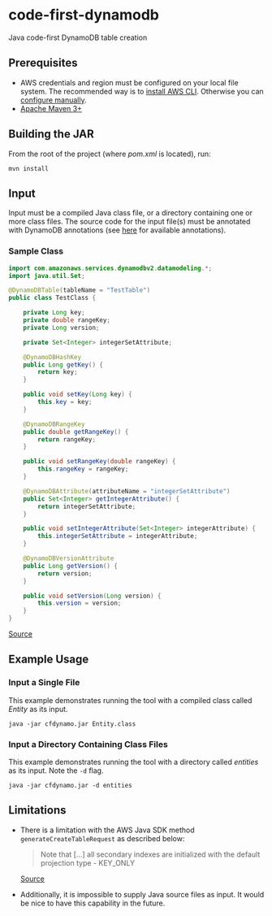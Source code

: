 # code-first-dynamodb
Java code-first DynamoDB table creation

## Prerequisites
 - AWS credentials and region must be configured on your local file system. The recommended way is to [install AWS CLI](https://docs.aws.amazon.com/cli/latest/userguide/install-cliv2.html). Otherwise you can [configure manually](https://docs.aws.amazon.com/sdk-for-java/v2/developer-guide/setup-credentials.html).
 - [Apache Maven 3+](https://maven.apache.org/install.html)

## Building the JAR
From the root of the project (where *pom.xml* is located), run:
```
mvn install
```

## Input
Input must be a compiled Java class file, or a directory containing one or more class files. The source code for the input file(s) must be annotated with DynamoDB annotations (see [here](https://docs.aws.amazon.com/amazondynamodb/latest/developerguide/DynamoDBMapper.Annotations.html) for available annotations).

### Sample Class
```java
import com.amazonaws.services.dynamodbv2.datamodeling.*;
import java.util.Set;

@DynamoDBTable(tableName = "TestTable")
public class TestClass {

    private Long key;
    private double rangeKey;
    private Long version;

    private Set<Integer> integerSetAttribute;

    @DynamoDBHashKey
    public Long getKey() {
        return key;
    }

    public void setKey(Long key) {
        this.key = key;
    }

    @DynamoDBRangeKey
    public double getRangeKey() {
        return rangeKey;
    }

    public void setRangeKey(double rangeKey) {
        this.rangeKey = rangeKey;
    }

    @DynamoDBAttribute(attributeName = "integerSetAttribute")
    public Set<Integer> getIntegerAttribute() {
        return integerSetAttribute;
    }

    public void setIntegerAttribute(Set<Integer> integerAttribute) {
        this.integerSetAttribute = integerAttribute;
    }

    @DynamoDBVersionAttribute
    public Long getVersion() {
        return version;
    }

    public void setVersion(Long version) {
        this.version = version;
    }
}
```
[Source](https://docs.aws.amazon.com/AWSJavaSDK/latest/javadoc/com/amazonaws/services/dynamodbv2/datamodeling/DynamoDBMapper.html)

## Example Usage
### Input a Single File
This example demonstrates running the tool with a compiled class called *Entity* as its input.
```
java -jar cfdynamo.jar Entity.class
```

### Input a Directory Containing Class Files
This example demonstrates running the tool with a directory called *entities* as its input. Note the `-d` flag.
```
java -jar cfdynamo.jar -d entities
```
## Limitations
- There is a limitation with the AWS Java SDK method `generateCreateTableRequest` as described below:
  >Note that [...] all secondary indexes are initialized with the default projection type - KEY_ONLY
  
  [Source](https://docs.aws.amazon.com/AWSJavaSDK/latest/javadoc/com/amazonaws/services/dynamodbv2/datamodeling/AbstractDynamoDBMapper.html#generateCreateTableRequest-java.lang.Class-)
- Additionally, it is impossible to supply Java source files as input. It would be nice to have this capability in the future.

